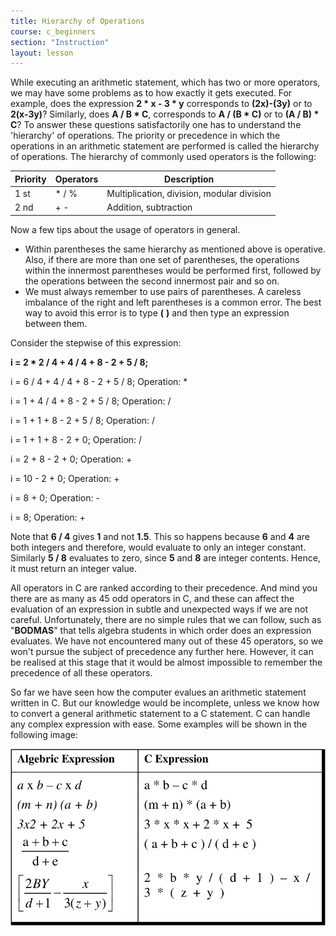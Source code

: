 ```yaml
---
title: Hierarchy of Operations
course: c_beginners
section: "Instruction"
layout: lesson
---
```


While executing an arithmetic statement, which has two or more operators, we may
have some problems as to how exactly it gets executed. For example, does the
expression **2 * x - 3 * y** corresponds to **(2x)-(3y)** or to **2(x-3y)**?
Similarly, does **A / B * C**, corresponds to **A / (B * C)** or to **(A / B) *
C**? To answer these questions satisfactorily one has to understand the
'hierarchy' of operations. The priority or precedence in which the operations in
an arithmetic statement are performed is called the hierarchy of operations. The
hierarchy of commonly used operators is the following:

| Priority | Operators | Description |
| -------- | --------- | ----------- |
| 1 st     | * / %     | Multiplication, division, modular division
| 2 nd     | + -       | Addition, subtraction

Now a few tips about the usage of operators in general.

* Within parentheses the same hierarchy as mentioned above is operative. Also,
  if there are more than one set of parentheses, the operations within the
  innermost  parentheses would be performed first, followed by the operations
  between the second innermost pair and so on.
* We must always remember to use pairs of parentheses. A careless imbalance of
  the right and left parentheses is a common error. The best way to avoid this
  error is to type **(** **)** and then type an expression between them.

Consider the stepwise of this expression:

**i = 2 * 2 / 4 + 4 / 4 + 8 - 2 + 5 / 8;**

i = 6 / 4 + 4 / 4 + 8 - 2 + 5 / 8; Operation: *

i = 1 + 4 / 4 + 8 - 2 + 5 / 8;     Operation: /

i = 1 + 1 + 8 - 2 + 5 / 8;         Operation: /

i = 1 + 1 + 8 - 2 + 0;             Operation: /

i = 2 + 8 - 2 + 0;                 Operation: +

i = 10 - 2 + 0;                    Operation: +

i = 8 + 0;                         Operation: -

i = 8;                             Operation: +

Note that **6 / 4** gives **1** and not **1.5**. This so happens because **6**
and **4** are both integers and therefore, would evaluate to only an integer
constant. Similarly **5 / 8** evaluates to zero, since **5** and **8** are
integer contents. Hence, it must return an integer value.

All operators in C are ranked according to their precedence. And mind you there
are as many as 45 odd operators in C, and these can affect the evaluation of an
expression in subtle and unexpected ways if we are not careful. Unfortunately,
there are no simple rules that we can follow, such as "**BODMAS**" that tells
algebra students in which order does an expression evaluates. We have not
encountered many out of these 45 operators, so we won't pursue the subject of
precedence any further here. However, it can be realised at this stage that it
would be almost impossible to remember the precedence of all these operators.

So far we have seen how the computer evalues an arithmetic statement written in
C. But our knowledge would be incomplete, unless we know how to convert a
general arithmetic statement to a C statement. C can handle any complex
expression with ease. Some examples will be shown in the following image:

![Algebric expressions ported to C](/img/courses/c_beginners/c_algebraic.png)
